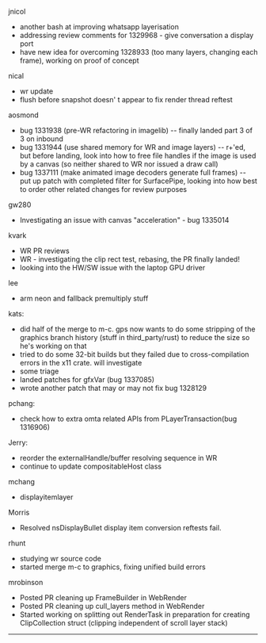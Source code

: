 jnicol
* another bash at improving whatsapp layerisation
* addressing review comments for 1329968 - give conversation a display port
* have new idea for overcoming 1328933 (too many layers, changing each frame), working on proof of concept



nical
* wr update
* flush before snapshot doesn' t appear to fix render thread reftest



aosmond
* bug 1331938 (pre-WR refactoring in imagelib) -- finally landed part 3 of 3 on inbound
* bug 1331944 (use shared memory for WR and image layers) -- r+'ed, but before landing, look into how to free file handles if the image is used by a canvas (so neither shared to WR nor issued a draw call)
* bug 1337111 (make animated image decoders generate full frames) -- put up patch with completed filter for SurfacePipe, looking into how best to order other related changes for review purposes



gw280
* Investigating an issue with canvas "acceleration" - bug 1335014



kvark
* WR PR reviews
* WR - investigating the clip rect test, rebasing, the PR finally landed!
* looking into the HW/SW issue with the laptop GPU driver



lee
* arm neon and fallback premultiply stuff



kats:
* did half of the merge to m-c. gps now wants to do some stripping of the graphics branch history (stuff in third_party/rust) to reduce the size so he's working on that
* tried to do some 32-bit builds but they failed due to cross-compilation errors in the x11 crate. will investigate
* some triage
* landed patches for gfxVar (bug 1337085)
* wrote another patch that may or may not fix bug 1328129



pchang:
* check how to extra omta related APIs from PLayerTransaction(bug 1316906)



Jerry:
* reorder the externalHandle/buffer resolving sequence in WR
* continue to update compositableHost class



mchang
* displayitemlayer



Morris
* Resolved nsDisplayBullet display item conversion reftests fail.





rhunt
* studying wr source code
* started merge m-c to graphics, fixing unified build errors



mrobinson
* Posted PR cleaning up FrameBuilder in WebRender
* Posted PR cleaning up cull_layers method in WebRender
* Started working on splitting out RenderTask in preparation for creating ClipCollection struct (clipping independent of scroll layer stack)

________________


